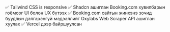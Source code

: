 ###

✅ Tailwind CSS is responsive
✅ Shadcn ашиглан Booking.com хувилбарын гоёмсог UI болон UX бүтээх
✅ Booking.com сайтын жинхэнэ зочид буудлын дэлгэрэнгүй мэдээллийг Oxylabs Web Scraper API ашиглан хуулах
✅ Vercel дээр байршуулсан
